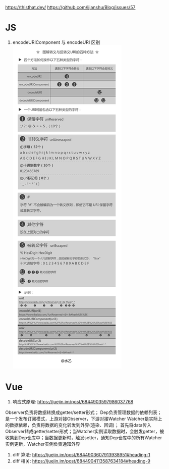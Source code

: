 https://thisthat.dev/
https://github.com/ljianshu/Blog/issues/57

# JS
1. encodeURIComponent 与 encodeURI 区别
![alt 属性文本](./image/encodeURIComponent%20与%20encodeURI%20区别.png)

# Vue
1. 响应式原理: https://juejin.im/post/6844903597986037768

Observer负责将数据转换成getter/setter形式；
Dep负责管理数据的依赖列表；是一个发布订阅模式，上游对接Observer，下游对接Watcher
Watcher是实际上的数据依赖，负责将数据的变化转发到外界(渲染、回调)；
首先将data传入Observer转成getter/setter形式；当Watcher实例读取数据时，会触发getter，被收集到Dep仓库中；当数据更新时，触发setter，通知Dep仓库中的所有Watcher实例更新，Watcher实例负责通知外界

1. diff 算法: https://juejin.im/post/6844903607913938951#heading-1
2. diff 相关: https://juejin.im/post/6844904113587634184#heading-9
